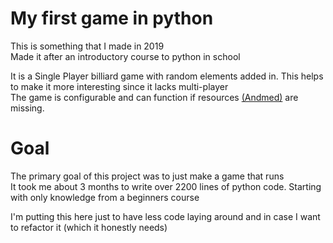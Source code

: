 # My first game in python
This is something that I made in 2019\
Made it after an introductory course to python in school 

It is a Single Player billiard game with random elements added in. This helps to make it more interesting since it lacks multi-player\
The game is configurable and can function if resources [(Andmed)](Andmed/) are missing.

# Goal
The primary goal of this project was to just make a game that runs\
It took me about 3 months to write over 2200 lines of python code. Starting with only knowledge from a beginners course

I'm putting this here just to have less code laying around and in case I want to refactor it (which it honestly needs)
